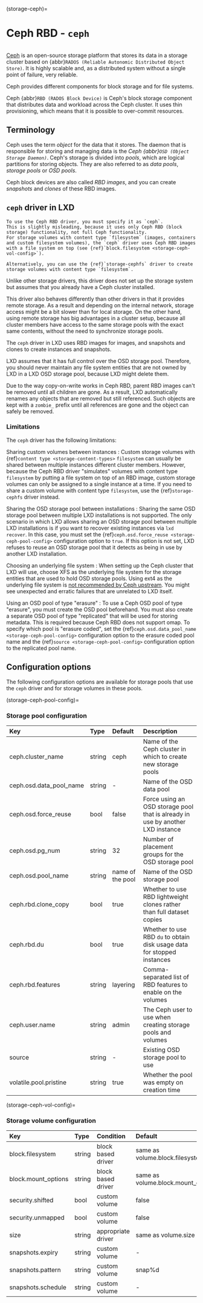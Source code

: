 (storage-ceph)=
# Ceph RBD - `ceph`

<!-- Include start Ceph intro -->

```{youtube} https://youtube.com/watch?v=kVLGbvRU98A
```

[Ceph](https://ceph.io/) is an open-source storage platform that stores its data in a storage cluster based on {abbr}`RADOS (Reliable Autonomic Distributed Object Store)`.
It is highly scalable and, as a distributed system without a single point of failure, very reliable.

Ceph provides different components for block storage and for file systems.
<!-- Include end Ceph intro -->

Ceph {abbr}`RBD (RADOS Block Device)` is Ceph's block storage component that distributes data and workload across the Ceph cluster.
It uses thin provisioning, which means that it is possible to over-commit resources.

## Terminology

<!-- Include start Ceph terminology -->
Ceph uses the term *object* for the data that it stores.
The daemon that is responsible for storing and managing data is the *Ceph {abbr}`OSD (Object Storage Daemon)`*.
Ceph's storage is divided into *pools*, which are logical partitions for storing objects.
They are also referred to as *data pools*, *storage pools* or *OSD pools*.
<!-- Include end Ceph terminology -->

Ceph block devices are also called *RBD images*, and you can create *snapshots* and *clones* of these RBD images.

## `ceph` driver in LXD

```{note}
To use the Ceph RBD driver, you must specify it as `ceph`.
This is slightly misleading, because it uses only Ceph RBD (block storage) functionality, not full Ceph functionality.
For storage volumes with content type `filesystem` (images, containers and custom filesystem volumes), the `ceph` driver uses Ceph RBD images with a file system on top (see {ref}`block.filesystem <storage-ceph-vol-config>`).

Alternatively, you can use the {ref}`storage-cephfs` driver to create storage volumes with content type `filesystem`.
```
<!-- Include start Ceph driver common -->
Unlike other storage drivers, this driver does not set up the storage system but assumes that you already have a Ceph cluster installed.

This driver also behaves differently than other drivers in that it provides remote storage.
As a result and depending on the internal network, storage access might be a bit slower than for local storage.
On the other hand, using remote storage has big advantages in a cluster setup, because all cluster members have access to the same storage pools with the exact same contents, without the need to synchronize storage pools.
<!-- Include end Ceph driver common -->

The `ceph` driver in LXD uses RBD images for images, and snapshots and clones to create instances and snapshots.

LXD assumes that it has full control over the OSD storage pool.
Therefore, you should never maintain any file system entities that are not owned by LXD in a LXD OSD storage pool, because LXD might delete them.

Due to the way copy-on-write works in Ceph RBD, parent RBD images can't be removed until all children are gone.
As a result, LXD automatically renames any objects that are removed but still referenced.
Such objects are kept with a  `zombie_` prefix until all references are gone and the object can safely be removed.

### Limitations

The `ceph` driver has the following limitations:

Sharing custom volumes between instances
: Custom storage volumes with {ref}`content type <storage-content-types>` `filesystem` can usually be shared between multiple instances different cluster members.
  However, because the Ceph RBD driver "simulates" volumes with content type `filesystem` by putting a file system on top of an RBD image, custom storage volumes can only be assigned to a single instance at a time.
  If you need to share a custom volume with content type `filesystem`, use the {ref}`storage-cephfs` driver instead.

Sharing the OSD storage pool between installations
: Sharing the same OSD storage pool between multiple LXD installations is not supported.
  The only scenario in which LXD allows sharing an OSD storage pool between multiple LXD installations is if you want to recover existing instances via `lxd recover`.
  In this case, you must set the {ref}`ceph.osd.force_reuse <storage-ceph-pool-config>` configuration option to `true`.
  If this option is not set, LXD refuses to reuse an OSD storage pool that it detects as being in use by another LXD installation.

Choosing an underlying file system
: When setting up the Ceph cluster that LXD will use, choose XFS as the underlying file system for the storage entities that are used to hold OSD storage pools.
  Using ext4 as the underlying file system is [not recommended by Ceph upstream](https://docs.ceph.com/en/quincy/rados/troubleshooting/troubleshooting-osd/#filesystem-issues).
  You might see unexpected and erratic failures that are unrelated to LXD itself.

Using an OSD pool of type "erasure"
: To use a Ceph OSD pool of type "erasure", you must create the OSD pool beforehand.
  You must also create a separate OSD pool of type "replicated" that will be used for storing metadata.
  This is required because Ceph RBD does not support omap.
  To specify which pool is "erasure coded", set the {ref}`ceph.osd.data_pool_name <storage-ceph-pool-config>` configuration option to the erasure coded pool name and the {ref}`source <storage-ceph-pool-config>` configuration option to the replicated pool name.

## Configuration options

The following configuration options are available for storage pools that use the `ceph` driver and for storage volumes in these pools.

(storage-ceph-pool-config)=
### Storage pool configuration
Key                           | Type                          | Default                                 | Description
:--                           | :---                          | :------                                 | :----------
ceph.cluster\_name            | string                        | ceph                                    | Name of the Ceph cluster in which to create new storage pools
ceph.osd.data\_pool\_name     | string                        | -                                       | Name of the OSD data pool
ceph.osd.force\_reuse         | bool                          | false                                   | Force using an OSD storage pool that is already in use by another LXD instance
ceph.osd.pg\_num              | string                        | 32                                      | Number of placement groups for the OSD storage pool
ceph.osd.pool\_name           | string                        | name of the pool                        | Name of the OSD storage pool
ceph.rbd.clone\_copy          | bool                          | true                                    | Whether to use RBD lightweight clones rather than full dataset copies
ceph.rbd.du                   | bool                          | true                                    | Whether to use RBD `du` to obtain disk usage data for stopped instances
ceph.rbd.features             | string                        | layering                                | Comma-separated list of RBD features to enable on the volumes
ceph.user.name                | string                        | admin                                   | The Ceph user to use when creating storage pools and volumes
source                        | string                        | -                                       | Existing OSD storage pool to use
volatile.pool.pristine        | string                        | true                                    | Whether the pool was empty on creation time

(storage-ceph-vol-config)=
### Storage volume configuration
Key                     | Type      | Condition                 | Default                               | Description
:--                     | :---      | :--------                 | :------                               | :----------
block.filesystem        | string    | block based driver        | same as volume.block.filesystem       | {{block_filesystem}}
block.mount\_options    | string    | block based driver        | same as volume.block.mount\_options   | Mount options for block devices
security.shifted        | bool      | custom volume             | false                                 | {{enable_ID_shifting}}
security.unmapped       | bool      | custom volume             | false                                 | Disable ID mapping for the volume
size                    | string    | appropriate driver        | same as volume.size                   | Size/quota of the storage volume
snapshots.expiry        | string    | custom volume             | -                                     | {{snapshot_expiry_format}}
snapshots.pattern       | string    | custom volume             | snap%d                                | {{snapshot_pattern_format}}
snapshots.schedule      | string    | custom volume             | -                                     | {{snapshot_schedule_format}}
